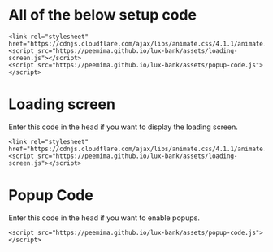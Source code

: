# All of the below setup code

    <link rel="stylesheet" href="https://cdnjs.cloudflare.com/ajax/libs/animate.css/4.1.1/animate.min.css"/>
    <script src="https://peemima.github.io/lux-bank/assets/loading-screen.js"></script>
    <script src="https://peemima.github.io/lux-bank/assets/popup-code.js"></script>
    

# Loading screen
Enter this code in the head if you want to display the loading screen.

    <link rel="stylesheet" href="https://cdnjs.cloudflare.com/ajax/libs/animate.css/4.1.1/animate.min.css"/>
    <script src="https://peemima.github.io/lux-bank/assets/loading-screen.js"></script>

# Popup Code
Enter this code in the head if you want to enable popups.

    <script src="https://peemima.github.io/lux-bank/assets/popup-code.js"></script>
